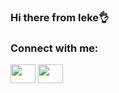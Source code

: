 ### Hi there from leke👌

<!--
**Ademileke12/Ademileke12** is a ✨ _special_ ✨ repository because its `README.md` (this file) appears on your GitHub profile.

Here are some ideas to get you started:

- 🔭 I’m currently working on Alx software engineering course...
- 🌱 I’m currently learning C, python, JavaScript,and full stack web dev....
- 👯 I’m looking to collaborate on any project...
- 🤔 I’m looking for help with ...
- 💬 Ask me about c++ or c# or web design...
- 📫 How to reach me: ademilekeabudu@gmail.com ...
- 😄 Pronouns:Call me Leke or Coco ...
- ⚡ Fun fact: ...An anime freak 😅
-->
<h3 align="left">Connect with me:</h3>
<p align="left">
<a href="https://twitter.com/ademileke_a" target="blank"><img align="center" src="https://cdn.jsdelivr.net/npm/simple-icons@3.0.1/icons/twitter.svg" alt="" height="30" width="40" /></a>
<a href="https://www.linkedin.com/in/samuel-abudu-ab325a243/" target="blank"><img align="center" src="https://cdn.jsdelivr.net/npm/simple-icons@3.0.1/icons/linkedin.svg" alt="" height="30" width="40" /></a>
</p>
